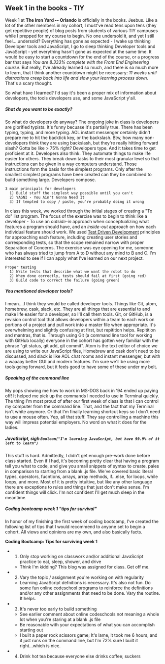## Week 1 in the books - TIY

Week 1 at **The Iron Yard -- Orlando** is officially in the books. Jeebus. Like a lot of the other members in my cohort, I must've read tens upon tens (they get repetitive people) of blog posts from students of various TIY campuses while I prepped for my course to begin. No one undersold it, and yet I still feel....undersold? Everything has gone as expected - I wake up thinking Developer tools and JavaScript, I go to sleep thinking Developer tools and JavaScript - yet everything hasn't gone as expected at the same time. It would be easy to start a countdown for the end of the course, or a progress bar that says _You are 8.333% complete with the Front End Engineering course_. But really, I've already learned so much, and there is so much more to learn, that I think another countdown might be necessary: _11 weeks until distractions creep back into life and slow your learning process down_. That's a scary thought.

So what have I learned? I'd say it's been a proper mix of information about developers, the tools developers use, and some JavaScript y'all.

##### Shat do you want to be exactly?
So what do developers do anyway? The ongoing joke in class is developers are glorified typists. It's funny becuase it's partially true. There has been typing, typing, and more typing. AOL instant messenger certainly didn't prepare me to hit the backtick key, or the backslash. Btw, how many non-developers think they are using backslash, but they're really hitting forward slash? Gotta be like > 75% right? Developers type. And it takes time to get proficient at it. Developers also think. They automate things to make life easier for others. They break down tasks to their most granular level so that instructions can be given in a way computers understand. Those instructions form the basis for the simplest programs. Only after the smallest simplest programs have been created can they be combined to build something large. Developers compose.

```
3 main principals for developers
  1) Build stuff the simplest way possible until you can't
  2) YAGNI - You Ain't Gonna Need It
  3) If tempted to copy / paste, you're probably doing it wrong
```

In class this week, we worked through the initial stages of creating a "To do" list program. The focus of the exercise was to begin to think like a developer - To use an _outside-in_ approach when conceptualizing what features a program should have, and an _inside-out_ approach on how each individual feature should work. We used [Test Driven Development](http://en.wikipedia.org/wiki/Test-driven_development) principles for approaching each feature, including creating user stories and corresponding tests, so that the scope remained narrow with proper Separation of Concerns. The exercise was eye opening for me, someone who has always tried to jump from A to D without any mind to B and C. I'm interested to see if I can apply what I've learned on our next project.

```
Proper testing
  1) Write tests that describe what we want the robot to do
  2) When done correctly, tests should fail at first (going red)
  3) Build code to correct the failure (going green)
```

##### You mentioned developer tools?
I mean....I think they would be called developer tools. Things like Git, atom, homebrew, cask, slack, etc. They are all things that are essential to and make life easier for a developer, so I'll call them tools. Git, or GitHub, is a revision control tool that allows developers within a team to each work on portions of a project and pull work into a master file when appropriate. It's overwhelming and slightly confusing at first, but repitition helps. Repitition and mantras, that is. Through using Git (a command line tool for working with GitHub locally) everyone in the cohort has gotten very familiar with the phrase "git status, git add, git commit". Atom is the text editor of choice we are using to write our JavaScript files, Homebrew and cask don't need to be discussed, and slack is like AOL chat rooms and instant messenger, but with a waaaay better GUI and modern features. I'm sure we'll be using more tools going forward, but it feels good to have some of these under my belt.

##### Speaking of the command line
My pops showing me how to work in MS-DOS back in '94 ended up paying off! It helped me pick up the commands I needed to use in Terminal quickly. The thing I'm most proud of after our first week of class is that I can control my computer from the command line. That, and the fact that my Terminal isn't white anymore. Or that I'm finally learning shortcut keys so I don't need to use a mouse often. Yep, all that stuff. They say controlling a machine this way will impress potential employers. No word on what it does for the ladies.

##### JavaScript, sigh `Boolean("I'm learning JavaScript, but have 99.9% of it left to learn")`
This stuff is hard. Admittedly, I didn't get enough pre-work done before class started. Even if I had, it's becoming pretty clear that having a program tell you what to code, and give you small snippets of syntax to create, pales in comparison to starting from a blank .js file. We've covered basic literal types, operators, fucntions, arrays, array methods, if...else, for loops, while loops, and more. Most of it is pretty intuitive, but like any other language there are exceptions to rules and things that just don't make sense. I'm confident things will click. I'm not confident I'll get much sleep in the meantime.

##### Coding bootcamp week 1 "tips for survival"
In honor of my finishing the first week of coding bootcamp, I've created the following list of tips that I would recommend to anyone set to begin a cohort. All views and opinions are my own, and also basically facts.

**Coding Bootcamp: Tips for surviving week 1**
  * 1) Only stop working on classwork and/or additional JavaScript practice to eat, sleep, shower, and drive
    * Think I'm kidding? This blog was assigned for class. Get off me.
  * 2) Vary the topic / assignment you're working on with regularity
    * Learning JavaScript defnitions is necessary. It's also not fun. Do some fun online codeschool programs to reinforce the definitions and/or any other assignments that need to be done. Vary the routine. It helps.
  * 3) It's never too early to build something
    * See earlier comment about online codeschools not meaning a whole lot when you're staring at a blank .js file
    * Be reasonable with your expectations of what you can accomplish starting out
    * I built a paper rock scissors game; It's lame, it took me 6 hours, and it just runs on the command line, but I'm 72% sure I built it right...which is nice.
  * 4) Drink hot tea because everyone else drinks coffee; suckers

